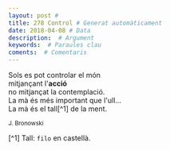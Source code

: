 ```yaml
---
layout: post #
title: 278 Control # Generat automàticament
date: 2018-04-08 # Data
description:  # Argument
keywords:  # Paraules clau
coments:  # Comentaris
---
```


Sols es pot controlar el món <br />
mitjançant l'**acció** <br />
no mitjançat la contemplació. <br />
La mà és més important que l'ull... <br />
La mà és el tall[^1] de la ment. <br />

<small>J. Bronowski</small>

[^1] Tall: `filo` en castellà.
